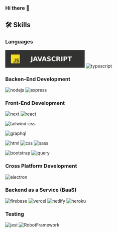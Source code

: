 ### Hi there 👋

<!--
**DemirAdmir/DemirAdmir** is a ✨ _special_ ✨ repository because its `README.md` (this file) appears on your GitHub profile.

Here are some ideas to get you started:

- 🔭 I’m currently working on ...
- 🌱 I’m currently learning ...
- 👯 I’m looking to collaborate on ...
- 🤔 I’m looking for help with ...
- 💬 Ask me about ...
- 📫 How to reach me: ...
- 😄 Pronouns: ...
- ⚡ Fun fact: ...
-->

## 🛠️ Skills

### Languages

![alt text](https://github.com/DemirAdmir/DemirAdmir/blob/main/images/javascript.svg?raw=true)
![typescript](https://img.shields.io/badge/TypeScript-3178C6?style=for-the-badge&logo=typescript&logoColor=white)

### Backen-End Development

![nodejs](https://img.shields.io/badge/NodeJS-000000?style=for-the-badge&logo=node.JS&logoColor=FFFFFF)
![express](https://img.shields.io/badge/ExpressJs-AAAAAA?style=for-the-badge&logo=express&logoColor=FFFFFF)

### Front-End Development

![next](https://img.shields.io/badge/Next-000000?style=for-the-badge&logo=nextdotjs&logoColor=FFFFFF)
![react](https://img.shields.io/badge/React-20232A?style=for-the-badge&logo=react&logoColor=61DAFB)

![tailwind-css](https://img.shields.io/badge/tailwind_css-06B6D4?style=for-the-badge&logo=tailwind-css&logoColor=white)

![graphql](https://img.shields.io/badge/GraphQL-E434AA?style=for-the-badge&logo=graphql&logoColor=white)

![html](https://img.shields.io/badge/HTML5-E34F26?style=for-the-badge&logo=html5&logoColor=white)
![css](https://img.shields.io/badge/CSS3-1572B6?style=for-the-badge&logo=css3&logoColor=white)
![sass](https://img.shields.io/badge/SASS-CC6699?style=for-the-badge&logo=sass&logoColor=white)

![bootstrap](https://img.shields.io/badge/Bootstrap-563D7C?style=for-the-badge&logo=bootstrap&logoColor=white)
![jquery](https://img.shields.io/badge/jQuery-0769AD?style=for-the-badge&logo=jquery&logoColor=white)

### Cross Platform Development

![electron](https://img.shields.io/badge/Electron-2C2E3B?style=for-the-badge&logo=electron&logoColor=white)

### Backend as a Service (BaaS)

![firebase](https://img.shields.io/badge/Firebase-ffaa00?style=for-the-badge&logo=Firebase&logoColor=white)
![vercel](https://img.shields.io/badge/Vercel-000000?style=for-the-badge&logo=Vercel&logoColor=white)
![netlify](https://img.shields.io/badge/Netlify-00C7B7?style=for-the-badge&logo=netlify&logoColor=white)
![heroku](https://img.shields.io/badge/Heroku-430098?style=for-the-badge&logo=heroku&logoColor=white)

### Testing

![jest](https://img.shields.io/badge/Jest-C21325?style=for-the-badge&logo=jest&logoColor=white)
![RobotFramework](https://img.shields.io/badge/Robot_Framework-DDDDDD?style=for-the-badge&logo=robot-framework&logoColor=white)
